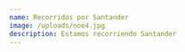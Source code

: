 ```yaml
---
name: Recorridos por Santander
image: /uploads/noe4.jpg
description: Estamos recorriendo Santander
---
```

